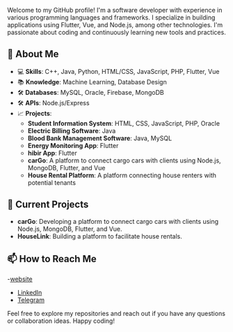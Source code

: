 Welcome to my GitHub profile! I'm a software developer with experience in various programming languages and frameworks. I specialize in building applications using Flutter, Vue, and Node.js, among other technologies. I'm passionate about coding and continuously learning new tools and practices.

## 🚀 About Me

- 💻 **Skills**: C++, Java, Python, HTML/CSS, JavaScript, PHP, Flutter, Vue
- 📚 **Knowledge**: Machine Learning, Database Design
- 🛠️ **Databases**: MySQL, Oracle, Firebase, MongoDB
- 🛠️ **APIs**: Node.js/Express
- 📈 **Projects**:
  - **Student Information System**: HTML, CSS, JavaScript, PHP, Oracle
  - **Electric Billing Software**: Java
  - **Blood Bank Management Software**: Java, MySQL
  - **Energy Monitoring App**: Flutter
  - **hibir App**: Flutter
  - **carGo**: A platform to connect cargo cars with clients using Node.js, MongoDB, Flutter, and Vue
  - **House Rental Platform**: A platform connecting house renters with potential tenants

## 🌟 Current Projects

- **carGo**: Developing a platform to connect cargo cars with clients using Node.js, MongoDB, Flutter, and Vue.
- **HouseLink**: Building a platform to facilitate house rentals.

## 📫 How to Reach Me
-[website](https://tekalign-getachew.vercel.app)
- [LinkedIn](https://www.linkedin.com/in/tekalign-getachew-9305322a6/)
- [Telegram](https://t.me/tekalignGA)

Feel free to explore my repositories and reach out if you have any questions or collaboration ideas. Happy coding!
